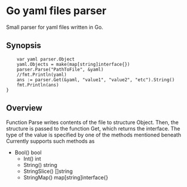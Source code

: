 # Go yaml files parser
Small parser for yaml files written in Go. 

## Synopsis 
```func main() {
	var yaml parser.Object
	yaml.Objects = make(map[string]interface{})
	parser.Parse("PathToFile", &yaml)
	//fmt.Println(yaml)
	ans := parser.Get(&yaml, "value1", "value2", "etc").String()
	fmt.Println(ans)
}
```

## Overview
Function Parse writes contents of the file to structure Object. 
Then, the structure is passed to the function Get, which returns the interface. The type of the value is specified by one of the methods mentioned beneath
Currently supports such methods as 	
  * Bool() bool
	* Int() int
	* String() string
	* StringSlice() []string
	* StringMap() map[string]interface{}
